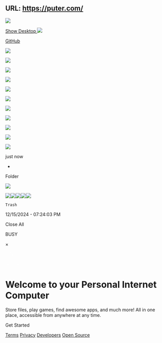 URL: https://puter.com/
---
![](<Base64-Image-Removed>)

[Show Desktop ![](<Base64-Image-Removed>)](/ "Show Desktop")

[GitHub](https://github.com/HeyPuter/puter "GitHub")

![](<Base64-Image-Removed>)

![](<Base64-Image-Removed>)

![](<Base64-Image-Removed>)

![](<Base64-Image-Removed>)

![](<Base64-Image-Removed>)

![](<Base64-Image-Removed>)

![](<Base64-Image-Removed>)

![](<Base64-Image-Removed>)

![](<Base64-Image-Removed>)

![](<Base64-Image-Removed>)

![](<Base64-Image-Removed>)

just now

-

Folder

![](<Base64-Image-Removed>)

![](<Base64-Image-Removed>)![](<Base64-Image-Removed>)![](<Base64-Image-Removed>)![](<Base64-Image-Removed>)![](<Base64-Image-Removed>)

```
Trash
```

12/15/2024 - 07:24:03 PM

Close All

BUSY

×

![](data:image/svg+xml,%3C%3Fxml%20version%3D%221.0%22%3F%3E%3Csvg%20width%3D%2248%22%20height%3D%2248%22%20xmlns%3D%22http%3A%2F%2Fwww.w3.org%2F2000%2Fsvg%22%20xmlns%3Asvg%3D%22http%3A%2F%2Fwww.w3.org%2F2000%2Fsvg%22%3E%3Cg%20class%3D%22layer%22%3E%3Ctitle%3ELayer%201%3C%2Ftitle%3E%3Cg%20id%3D%22svg_1%22%20stroke-width%3D%221%22%20transform%3D%22rotate(90%2024%2023.9997)%22%3E%3Cpolyline%20fill%3D%22none%22%20id%3D%22svg_2%22%20points%3D%2239%2024%2025%2024%2025%2028%22%20stroke%3D%22%23ffffff%22%20stroke-linecap%3D%22square%22%20stroke-miterlimit%3D%2210%22%20stroke-width%3D%221%22%2F%3E%3Cpolyline%20fill%3D%22none%22%20id%3D%22svg_3%22%20points%3D%2235.879%2010.121%2032%2014%2025%2014%2025%2018%22%20stroke%3D%22%23ffffff%22%20stroke-linecap%3D%22square%22%20stroke-miterlimit%3D%2210%22%20stroke-width%3D%221%22%2F%3E%3Cpath%20d%3D%22m13%2C26a10.29%2C10.29%200%200%201%20-7.2%2C-3%22%20fill%3D%22none%22%20id%3D%22svg_4%22%20stroke%3D%22%23ffffff%22%20stroke-linecap%3D%22square%22%20stroke-miterlimit%3D%2210%22%20stroke-width%3D%221%22%2F%3E%3Cpath%20d%3D%22m17%2C31.6a5.83%2C5.83%200%200%201%20-4%2C-5.6a5.73%2C5.73%200%200%201%202%2C-4.4%22%20fill%3D%22none%22%20id%3D%22svg_5%22%20stroke%3D%22%23ffffff%22%20stroke-linecap%3D%22square%22%20stroke-miterlimit%3D%2210%22%20stroke-width%3D%221%22%2F%3E%3Cpath%20d%3D%22m35.88%2C37.88l-3.88%2C-3.88l-7%2C0l0%2C2a9.9%2C9.9%200%200%201%20-10%2C10a9.9%2C9.9%200%200%201%20-10%2C-10a9.06%2C9.06%200%200%201%200.6%2C-3.2a5.63%2C5.63%200%200%201%20-2.6%2C-4.8a5.89%2C5.89%200%200%201%202.8%2C-5a9.99%2C9.99%200%200%201%20-2.8%2C-7a9.9%2C9.9%200%200%201%2010%2C-10l0.4%2C0a5.83%2C5.83%200%200%201%205.6%2C-4a5.89%2C5.89%200%200%201%206%2C6%22%20fill%3D%22none%22%20id%3D%22svg_6%22%20stroke%3D%22%23ffffff%22%20stroke-linecap%3D%22square%22%20stroke-miterlimit%3D%2210%22%20stroke-width%3D%221%22%2F%3E%3Ccircle%20cx%3D%2238%22%20cy%3D%228%22%20data-color%3D%22color-2%22%20fill%3D%22none%22%20id%3D%22svg_7%22%20r%3D%223%22%20stroke%3D%22%23ffffff%22%20stroke-linecap%3D%22square%22%20stroke-miterlimit%3D%2210%22%20stroke-width%3D%221%22%2F%3E%3Ccircle%20cx%3D%2242%22%20cy%3D%2224%22%20data-color%3D%22color-2%22%20fill%3D%22none%22%20id%3D%22svg_8%22%20r%3D%223%22%20stroke%3D%22%23ffffff%22%20stroke-linecap%3D%22square%22%20stroke-miterlimit%3D%2210%22%20stroke-width%3D%221%22%2F%3E%3Ccircle%20cx%3D%2238%22%20cy%3D%2240%22%20data-color%3D%22color-2%22%20fill%3D%22none%22%20id%3D%22svg_9%22%20r%3D%223%22%20stroke%3D%22%23ffffff%22%20stroke-linecap%3D%22square%22%20stroke-miterlimit%3D%2210%22%20stroke-width%3D%221%22%2F%3E%3C%2Fg%3E%3C%2Fg%3E%3C%2Fsvg%3E)

# Welcome to your   Personal Internet Computer

Store files, play games, find awesome apps, and much more! All in one place, accessible from anywhere at any time.

Get Started

[Terms](/terms) [Privacy](/privacy) [Developers](https://developer.puter.com) [Open Source](https://github.com/heyputer/puter)
